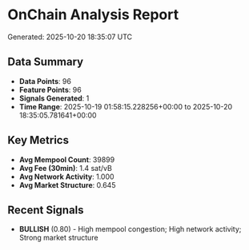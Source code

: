 # OnChain Analysis Report
Generated: 2025-10-20 18:35:07 UTC

## Data Summary
- **Data Points**: 96
- **Feature Points**: 96
- **Signals Generated**: 1
- **Time Range**: 2025-10-19 01:58:15.228256+00:00 to 2025-10-20 18:35:05.781641+00:00

## Key Metrics
- **Avg Mempool Count**: 39899
- **Avg Fee (30min)**: 1.4 sat/vB
- **Avg Network Activity**: 1.000
- **Avg Market Structure**: 0.645

## Recent Signals
- **BULLISH** (0.80) - High mempool congestion; High network activity; Strong market structure
